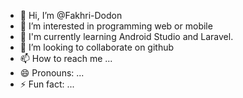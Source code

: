 - 👋 Hi, I’m @Fakhri-Dodon
- 👀 I’m interested in programming web or mobile
- 🌱 I'm currently learning Android Studio and Laravel.
- 💞️ I’m looking to collaborate on github
- 📫 How to reach me ...
- 😄 Pronouns: ...
- ⚡ Fun fact: ...

<!---
Fakhri-Dodon/Fakhri-Dodon is a ✨ special ✨ repository because its `README.md` (this file) appears on your GitHub profile.
You can click the Preview link to take a look at your changes.
--->
